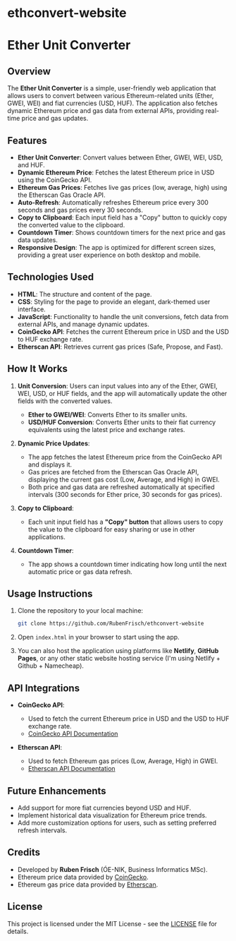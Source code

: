 # ethconvert-website
# Ether Unit Converter

## Overview
The **Ether Unit Converter** is a simple, user-friendly web application that allows users to convert between various Ethereum-related units (Ether, GWEI, WEI) and fiat currencies (USD, HUF). The application also fetches dynamic Ethereum price and gas data from external APIs, providing real-time price and gas updates.

## Features
- **Ether Unit Converter**: Convert values between Ether, GWEI, WEI, USD, and HUF.
- **Dynamic Ethereum Price**: Fetches the latest Ethereum price in USD using the CoinGecko API.
- **Ethereum Gas Prices**: Fetches live gas prices (low, average, high) using the Etherscan Gas Oracle API.
- **Auto-Refresh**: Automatically refreshes Ethereum price every 300 seconds and gas prices every 30 seconds.
- **Copy to Clipboard**: Each input field has a "Copy" button to quickly copy the converted value to the clipboard.
- **Countdown Timer**: Shows countdown timers for the next price and gas data updates.
- **Responsive Design**: The app is optimized for different screen sizes, providing a great user experience on both desktop and mobile.

## Technologies Used
- **HTML**: The structure and content of the page.
- **CSS**: Styling for the page to provide an elegant, dark-themed user interface.
- **JavaScript**: Functionality to handle the unit conversions, fetch data from external APIs, and manage dynamic updates.
- **CoinGecko API**: Fetches the current Ethereum price in USD and the USD to HUF exchange rate.
- **Etherscan API**: Retrieves current gas prices (Safe, Propose, and Fast).

## How It Works
1. **Unit Conversion**: Users can input values into any of the Ether, GWEI, WEI, USD, or HUF fields, and the app will automatically update the other fields with the converted values.
   - **Ether to GWEI/WEI**: Converts Ether to its smaller units.
   - **USD/HUF Conversion**: Converts Ether units to their fiat currency equivalents using the latest price and exchange rates.
   
2. **Dynamic Price Updates**:
   - The app fetches the latest Ethereum price from the CoinGecko API and displays it.
   - Gas prices are fetched from the Etherscan Gas Oracle API, displaying the current gas cost (Low, Average, and High) in GWEI.
   - Both price and gas data are refreshed automatically at specified intervals (300 seconds for Ether price, 30 seconds for gas prices).

3. **Copy to Clipboard**:
   - Each unit input field has a **"Copy" button** that allows users to copy the value to the clipboard for easy sharing or use in other applications.

4. **Countdown Timer**:
   - The app shows a countdown timer indicating how long until the next automatic price or gas data refresh.

## Usage Instructions
1. Clone the repository to your local machine:
    ```bash
    git clone https://github.com/RubenFrisch/ethconvert-website
    ```
   
2. Open `index.html` in your browser to start using the app.

3. You can also host the application using platforms like **Netlify**, **GitHub Pages**, or any other static website hosting service (I'm using Netlify + Github + Namecheap).

## API Integrations
- **CoinGecko API**:
   - Used to fetch the current Ethereum price in USD and the USD to HUF exchange rate.
   - [CoinGecko API Documentation](https://www.coingecko.com/en/api/)

- **Etherscan API**:
   - Used to fetch Ethereum gas prices (Low, Average, High) in GWEI.
   - [Etherscan API Documentation](https://etherscan.io/apis/)

## Future Enhancements
- Add support for more fiat currencies beyond USD and HUF.
- Implement historical data visualization for Ethereum price trends.
- Add more customization options for users, such as setting preferred refresh intervals.

## Credits
- Developed by **Ruben Frisch** (ÓE-NIK, Business Informatics MSc).
- Ethereum price data provided by [CoinGecko](https://www.coingecko.com/).
- Ethereum gas price data provided by [Etherscan](https://etherscan.io/).

## License
This project is licensed under the MIT License - see the [LICENSE](LICENSE) file for details.
